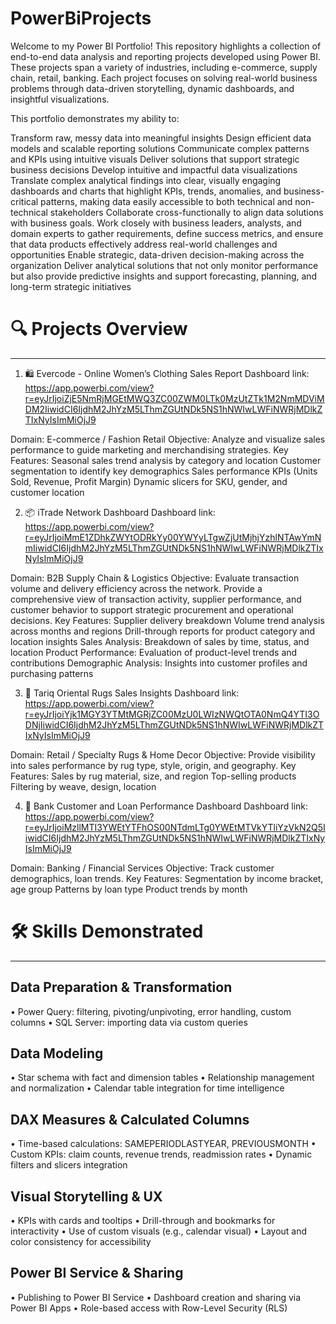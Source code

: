 # PowerBiProjects
Welcome to my Power BI Portfolio! This repository highlights a collection of end-to-end data analysis and reporting projects developed using Power BI. These projects span a variety of industries, including e-commerce, supply chain, retail, banking. Each project focuses on solving real-world business problems through data-driven storytelling, dynamic dashboards, and insightful visualizations.

This portfolio demonstrates my ability to:

Transform raw, messy data into meaningful insights
Design efficient data models and scalable reporting solutions
Communicate complex patterns and KPIs using intuitive visuals
Deliver solutions that support strategic business decisions
Develop intuitive and impactful data visualizations
Translate complex analytical findings into clear, visually engaging dashboards and charts that highlight KPIs, trends, anomalies, and business-critical patterns, making data easily accessible to both technical and non-technical stakeholders
Collaborate cross-functionally to align data solutions with business goals. Work closely with business leaders, analysts, and domain experts to gather requirements, define success metrics, and ensure that data products effectively address real-world challenges and opportunities
Enable strategic, data-driven decision-making across the organization
Deliver analytical solutions that not only monitor performance but also provide predictive insights and support forecasting, planning, and long-term strategic initiatives

# 🔍  Projects Overview
----------------------------------------------------------------------------------------------------------------------------------------------------------------------------------------------------------

1. 🛍️ Evercode - Online Women’s Clothing Sales Report
Dashboard link: https://app.powerbi.com/view?r=eyJrIjoiZjE5NmRjMGEtMWQ3ZC00ZWM0LTk0MzUtZTk1M2NmMDViMDM2IiwidCI6IjdhM2JhYzM5LThmZGUtNDk5NS1hNWIwLWFiNWRjMDlkZTIxNyIsImMiOjJ9

Domain: E-commerce / Fashion Retail
Objective: Analyze and visualize sales performance to guide marketing and merchandising strategies.
Key Features:
Seasonal sales trend analysis by category and location
Customer segmentation to identify key demographics
Sales performance KPIs (Units Sold, Revenue, Profit Margin)
Dynamic slicers for SKU, gender, and customer location


2. 📦 iTrade Network Dashboard
Dashboard link: https://app.powerbi.com/view?r=eyJrIjoiMmE1ZDhkZWYtODRkYy00YWYyLTgwZjUtMjhjYzhlNTAwYmNmIiwidCI6IjdhM2JhYzM5LThmZGUtNDk5NS1hNWIwLWFiNWRjMDlkZTIxNyIsImMiOjJ9

Domain: B2B Supply Chain & Logistics
Objective: Evaluate transaction volume and delivery efficiency across the network. Provide a comprehensive view of transaction activity, supplier performance, and customer behavior to support strategic procurement and operational decisions.
Key Features:
Supplier delivery breakdown
Volume trend analysis across months and regions
Drill-through reports for product category and location insights Sales Analysis: Breakdown of sales by time, status, and location Product Performance: Evaluation of product-level trends and contributions Demographic Analysis: Insights into customer profiles and purchasing patterns

3. 🧺 Tariq Oriental Rugs Sales Insights
Dashboard link: https://app.powerbi.com/view?r=eyJrIjoiYjk1MGY3YTMtMGRjZC00MzU0LWIzNWQtOTA0NmQ4YTI3ODNjIiwidCI6IjdhM2JhYzM5LThmZGUtNDk5NS1hNWIwLWFiNWRjMDlkZTIxNyIsImMiOjJ9

Domain: Retail / Specialty Rugs & Home Decor
Objective: Provide visibility into sales performance by rug type, style, origin, and geography.
Key Features:
Sales by rug material, size, and region
Top-selling products
Filtering by weave, design, location


4. 🏦 Bank Customer and Loan Performance Dashboard
Dashboard link: https://app.powerbi.com/view?r=eyJrIjoiMzllMTI3YWEtYTFhOS00NTdmLTg0YWEtMTVkYTliYzVkN2Q5IiwidCI6IjdhM2JhYzM5LThmZGUtNDk5NS1hNWIwLWFiNWRjMDlkZTIxNyIsImMiOjJ9

Domain: Banking / Financial Services
Objective: Track customer demographics, loan trends.
Key Features:
Segmentation by income bracket, age group
Patterns by loan type
Product trends by month


# 🛠️ Skills Demonstrated
---------------------------------------------------------------------------------------------------------------------------------------------------------------------------------------------------------------

## Data Preparation & Transformation
•	Power Query: filtering, pivoting/unpivoting, error handling, custom columns
•	SQL Server: importing data via custom queries

## Data Modeling
•	Star schema with fact and dimension tables
•	Relationship management and normalization
•	Calendar table integration for time intelligence

## DAX Measures & Calculated Columns
•	Time-based calculations: SAMEPERIODLASTYEAR, PREVIOUSMONTH
•	Custom KPIs: claim counts, revenue trends, readmission rates
•	Dynamic filters and slicers integration

## Visual Storytelling & UX
•	KPIs with cards and tooltips
•	Drill-through and bookmarks for interactivity
•	Use of custom visuals (e.g., calendar visual)
•	Layout and color consistency for accessibility

## Power BI Service & Sharing
•	Publishing to Power BI Service
•	Dashboard creation and sharing via Power BI Apps
•	Role-based access with Row-Level Security (RLS)
